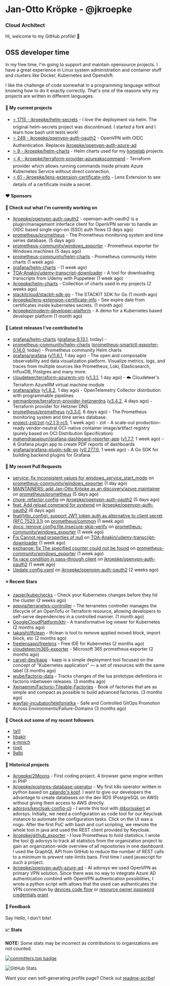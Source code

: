 # Jan-Otto Kröpke - @jkroepke
### Cloud Architect 

Hi, welcome to my GitHub profile! 👋

## OSS developer time
In my free time, I'm going to support and maintain opensource projects. I have a great experience in Linux system administration and container stuff and clusters like Docker, Kubernetes and Openshift.

I like the challenge of code somewhat in a programming language without knowing how to do it exactly correctly. That's one of the reasons why my projects are written in different languages.

#### 🌱 My current projects
- [⭐️ 1715 - jkroepke/helm-secrets](https://github.com/jkroepke/helm-secrets) - I love the deployment via helm. The original helm-secrets project was discontinued. I started a fork and I learn how bash unit tests work!
- [⭐️ 249 - jkroepke/openvpn-auth-oauth2](https://github.com/jkroepke/openvpn-auth-oauth2) - OpenVPN with OIDC Authentication. Replaces  [jkroepke/openvpn-auth-azure-ad](https://github.com/jkroepke/openvpn-auth-azure-ad) 
- [⭐️ 9 - jkroepke/helm-charts](https://github.com/jkroepke/helm-charts) - Helm charts used for my [homelab](https://github.com/jkroepke/homelab) projects.
- [⭐️ 4 - jkroepke/terraform-provider-azureakscommand](https://github.com/jkroepke/terraform-provider-azureakscommand) - Terraform provider which allows running commands inside private Azure Kubernetes Service without direct connection.
- [⭐️ 61 - jkroepke/lens-extension-certificate-info](https://github.com/jkroepke/lens-extension-certificate-info) - Lens Extension to see details of a certificate inside a secret.

#### ❤️ Sponsors


#### 👷 Check out what I'm currently working on

- [jkroepke/openvpn-auth-oauth2](https://github.com/jkroepke/openvpn-auth-oauth2) - openvpn-auth-oauth2 is a plugin/management interface client for OpenVPN server to handle an OIDC based single sign-on (SSO) auth flows (3 days ago)
- [prometheus/prometheus](https://github.com/prometheus/prometheus) - The Prometheus monitoring system and time series database. (5 days ago)
- [prometheus-community/windows_exporter](https://github.com/prometheus-community/windows_exporter) - Prometheus exporter for Windows machines (5 days ago)
- [prometheus-community/helm-charts](https://github.com/prometheus-community/helm-charts) - Prometheus community Helm charts (1 week ago)
- [grafana/helm-charts](https://github.com/grafana/helm-charts) -  (1 week ago)
- [TOA-Anakin/udemy-transcript-downloader](https://github.com/TOA-Anakin/udemy-transcript-downloader) - A tool for downloading transcripts from Udemy with Puppeteer (1 week ago)
- [jkroepke/helm-charts](https://github.com/jkroepke/helm-charts) - Collection of charts used in my projects (2 weeks ago)
- [stackitcloud/stackit-sdk-go](https://github.com/stackitcloud/stackit-sdk-go) - The STACKIT SDK for Go (1 month ago)
- [jkroepke/lens-extension-certificate-info](https://github.com/jkroepke/lens-extension-certificate-info) - See expire date from certificates inside kubernetes secrets. (1 month ago)
- [jkroepke/modern-developer-platform](https://github.com/jkroepke/modern-developer-platform) - A demo for a Kubernetes based developer platform (1 month ago)

#### 🔭 Latest releases I've contributed to

- [grafana/helm-charts](https://github.com/grafana/helm-charts) ([grafana-8.13.1](https://github.com/grafana/helm-charts/releases/tag/grafana-8.13.1), today) - 
- [prometheus-community/helm-charts](https://github.com/prometheus-community/helm-charts) ([prometheus-smartctl-exporter-0.14.0](https://github.com/prometheus-community/helm-charts/releases/tag/prometheus-smartctl-exporter-0.14.0), today) - Prometheus community Helm charts
- [grafana/grafana](https://github.com/grafana/grafana) ([v11.6.1](https://github.com/grafana/grafana/releases/tag/v11.6.1), 1 day ago) - The open and composable observability and data visualization platform. Visualize metrics, logs, and traces from multiple sources like Prometheus, Loki, Elasticsearch, InfluxDB, Postgres and many more. 
- [cloudeteer/terraform-azurerm-vm](https://github.com/cloudeteer/terraform-azurerm-vm) ([v1.3.1](https://github.com/cloudeteer/terraform-azurerm-vm/releases/tag/v1.3.1), 1 day ago) - ☁️ Cloudeteer's Terraform AzureRM virtual machine module
- [grafana/alloy](https://github.com/grafana/alloy) ([v1.8.2](https://github.com/grafana/alloy/releases/tag/v1.8.2), 1 day ago) - OpenTelemetry Collector distribution with programmable pipelines
- [germanbrew/terraform-provider-hetznerdns](https://github.com/germanbrew/terraform-provider-hetznerdns) ([v3.4.2](https://github.com/germanbrew/terraform-provider-hetznerdns/releases/tag/v3.4.2), 4 days ago) - Terraform provider for Hetzner DNS
- [prometheus/prometheus](https://github.com/prometheus/prometheus) ([v3.3.0](https://github.com/prometheus/prometheus/releases/tag/v3.3.0), 6 days ago) - The Prometheus monitoring system and time series database.
- [project-zot/zot](https://github.com/project-zot/zot) ([v2.1.3-rc5](https://github.com/project-zot/zot/releases/tag/v2.1.3-rc5), 1 week ago) - zot - A scale-out production-ready vendor-neutral OCI-native container image/artifact registry (purely based on OCI Distribution Specification)
- [mahendrapaipuri/grafana-dashboard-reporter-app](https://github.com/mahendrapaipuri/grafana-dashboard-reporter-app) ([v1.7.7](https://github.com/mahendrapaipuri/grafana-dashboard-reporter-app/releases/tag/v1.7.7), 1 week ago) - A Grafana plugin app to create PDF reports of dashboards
- [grafana/grafana-plugin-sdk-go](https://github.com/grafana/grafana-plugin-sdk-go) ([v0.277.0](https://github.com/grafana/grafana-plugin-sdk-go/releases/tag/v0.277.0), 1 week ago) - A Go SDK for building backend plugins for Grafana

#### 🔨 My recent Pull Requests

- [service: fix inconsistent values for windows_service_start_mode](https://github.com/prometheus-community/windows_exporter/pull/2007) on [prometheus-community/windows_exporter](https://github.com/prometheus-community/windows_exporter) (1 day ago)
- [MAINTAINERS: add Jan-Otto Kröpke as an discovery/azure maintainer](https://github.com/prometheus/prometheus/pull/16460) on [prometheus/prometheus](https://github.com/prometheus/prometheus) (5 days ago)
- [chore: refactor config](https://github.com/jkroepke/openvpn-auth-oauth2/pull/483) on [jkroepke/openvpn-auth-oauth2](https://github.com/jkroepke/openvpn-auth-oauth2) (5 days ago)
- [feat: Add reload command for systemd](https://github.com/jkroepke/openvpn-auth-oauth2/pull/482) on [jkroepke/openvpn-auth-oauth2](https://github.com/jkroepke/openvpn-auth-oauth2) (6 days ago)
- [feat(http_config): support JWT token auth as alternative to client secret (RFC 7523 3.1)](https://github.com/prometheus/common/pull/781) on [prometheus/common](https://github.com/prometheus/common) (1 week ago)
- [docs: remove config.file.insecure-skip-verify](https://github.com/prometheus-community/windows_exporter/pull/1997) on [prometheus-community/windows_exporter](https://github.com/prometheus-community/windows_exporter) (1 week ago)
- [Fix Cannot read properties of null](https://github.com/TOA-Anakin/udemy-transcript-downloader/pull/6) on [TOA-Anakin/udemy-transcript-downloader](https://github.com/TOA-Anakin/udemy-transcript-downloader) (1 week ago)
- [exchange: fix The specified counter could not be found](https://github.com/prometheus-community/windows_exporter/pull/1994) on [prometheus-community/windows_exporter](https://github.com/prometheus-community/windows_exporter) (1 week ago)
- [fix race condition in pass-through client](https://github.com/jkroepke/openvpn-auth-oauth2/pull/469) on [jkroepke/openvpn-auth-oauth2](https://github.com/jkroepke/openvpn-auth-oauth2) (1 week ago)
- [Update config.yaml](https://github.com/jkroepke/openvpn-auth-oauth2/pull/464) on [jkroepke/openvpn-auth-oauth2](https://github.com/jkroepke/openvpn-auth-oauth2) (2 weeks ago)

#### ⭐ Recent Stars

- [zapier/kubechecks](https://github.com/zapier/kubechecks) - Check your Kubernetes changes before they hit the cluster (2 weeks ago)
- [appvia/terranetes-controller](https://github.com/appvia/terranetes-controller) - The terranetes controller manages the lifecycle of an OpenTofu or Terraform resource, allowing developers to self-serve dependencies in a controlled manner. (1 month ago)
- [GoogleCloudPlatform/khi](https://github.com/GoogleCloudPlatform/khi) - A transformative log viewer for Kubernetes (2 months ago)
- [takaishi/tfclean](https://github.com/takaishi/tfclean) - tfclean is tool to remove applied moved block, import block, etc (2 months ago)
- [freelensapp/freelens](https://github.com/freelensapp/freelens) - Free IDE for Kubernetes (2 months ago)
- [cloudeteer/m365-exporter](https://github.com/cloudeteer/m365-exporter) - Microsoft 365 prometheus exporter (2 months ago)
- [carvel-dev/kapp](https://github.com/carvel-dev/kapp) - kapp is a simple deployment tool focused on the concept of "Kubernetes application" — a set of resources with the same label (3 months ago)
- [wube/factorio-data](https://github.com/wube/factorio-data) - Tracks changes of the lua prototype definitions in factorio inbetween releases. (3 months ago)
- [Xeinaemm/Factorio-Tileable-Factories](https://github.com/Xeinaemm/Factorio-Tileable-Factories) - Book of factories that are as simple and compact as possible to build advanced factories. (3 months ago)
- [wayfair-incubator/telefonistka](https://github.com/wayfair-incubator/telefonistka) - Safe and Controlled GitOps Promotion Across Environments/Failure-Domains (3 months ago)

#### 👯 Check out some of my recent followers

- [1a11](https://github.com/1a11)
- [hbakir](https://github.com/hbakir)
- [a-mnich](https://github.com/a-mnich)
- [roxit](https://github.com/roxit)
- [9albi](https://github.com/9albi)

#### 📜 Historical projects
- [jkroepke/2Moons](https://github.com/jkroepke/2Moons) - First coding project. A browser game engine written in PHP
- [jkroepke/postgres-database-operator](https://github.com/jkroepke/postgres-database-operator) - My first k8s operator written in python based on [zalando's kopf](https://github.com/zalando-incubator/kopf). I want to give our developers the advantage to create databases on the dev RDS (PostgreSQL on AWS) without giving them access to AWS directly.
- [adorsys/keycloak-config-cli](https://github.com/adorsys/keycloak-config-cli) - I wrote this tool with [@borisskert](https://github.com/borisskert) at adorsys. Initially, we need a configuration as code tool for our Keycloak instance to automate the configuration tasks. Click on the UI was a nogo. After the first PoC with bash and curl scripting, we rewrote the whole tool in java and used the REST client provided by Keycloak.
- [jkroepke/github_exporter](https://github.com/jkroepke/github_exporter) - I love Prometheus to hold statistics. I wrote the tool @ adorsys to track all statistics from the organization project to gain an organization-wide overview of all repositories in one dashboard. I used the GraphQL API from GitHub to reduce the number of REST calls to a minimum to prevent rate-limits bans. First time I used javascript for such a project.
- [jkroepke/openvpn-auth-azure-ad](https://github.com/jkroepke/openvpn-auth-azure-ad) - At adorsys we used OpenVPN as primary VPN solution. Since there was no way to integrate Azure AD authentication combind with OpenVPN authentication possiblities, I wrote a python script with allows that the used can authenticates the VPN connection by [devices code flow](https://docs.microsoft.com/en-us/azure/active-directory/develop/v2-oauth2-device-code) or [resource owner password credentials grant](https://docs.microsoft.com/en-us/azure/active-directory/develop/v2-oauth-ropc)

#### 💬 Feedback

Say Hello, I don't bite!

#### 📈 Stats

**NOTE:** Some stats may be incorrect as contributions to organizations
are not counted.

[![committers.top badge](https://user-badge.committers.top/germany/jkroepke.svg)](https://user-badge.committers.top/germany/jkroepke)

![GitHub Stats](https://github-readme-stats.vercel.app/api?username=jkroepke&count_private=false&theme=tokyonight&show_icons=true)

Want your own self-generating profile page? Check out [readme-scribe](https://github.com/muesli/readme-scribe)!
